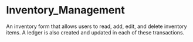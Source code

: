 # Inventory_Management
An inventory form that allows users to read, add, edit, and delete inventory items. A ledger is also created and updated in each of these transactions.
